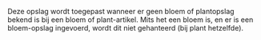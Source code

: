 Deze opslag wordt toegepast wanneer er geen bloem of plantopslag bekend is bij een bloem of plant-artikel. Mits het een bloem is, en er is een bloem-opslag ingevoerd, wordt dit niet gehanteerd (bij plant hetzelfde).